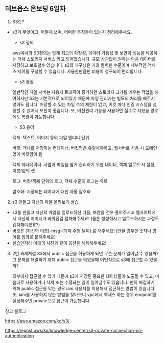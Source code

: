 ## 데브옵스 온보딩 6일차


1. S3란?
  - s3가 무엇이고, 어떨때 쓰며, 어떠한 특징들이 있는지 정리해주세요.

    - s3 정의

    aws에서의 S3정의는 업계 최고의 확장성, 데이터 가용성 및 보안과 성능을 제공하는 객체 스토리지 서비스 라고 되어있습니다. 규모 상관없이 원하는 만큼 데이터를 저장하고 보호할수 있습니다. s3의 내구성은 거의 완벽한 수준이며 세부적인 액세스 제어를 구성할 수 있습니다. 사용한만큼만 비용이 청구되어 편리합니다.

    - s3 장점

    일반적인 파일 서버는 사용자 트래픽이 증가하면 스토리지 크기를 키우는 작업을 해야하지만 S3는 기본적으로 되어있기 때문에 파일 관리자는 별도의 처리를 해주지 않아도 됩니다. 저장할 수 있는 파일 수의 제한이 없고, 버킷 마다 인증 시스템을 설정할 수 있어서 보안이 좋습니다. 또, 버전관리 기능을 사용하면 실수로 지웠을 경우에도 복원이 가능합니다.         

    - S3 용어
    
    객체: 텍스트, 이미지 등의 파일 엔티티 단위
    
    버킷: 객체를 저장하는 컨테이너, 버킷명은 유일해야하고, 웹서버로 사용 시 도메인명이 버킷명이 됨
    
    객체 메타데이터: 사람이 파일을 쉽게 관리하기 위한 데이터, 객체 업로드 시 설정, 이름/값의 셋
    
    로그: 버킷/객체 단위의 로그, 객체 수준의 로그는 유료
    
    암호화: 저장되는 데이터에 대한 자동 암호화
  


2. s3 만들고 자신의 파일 올려보기 실습
  - s3를 만들고 자신의 파일을 업로드하신 다음, 보안을 전부 풀어주시고 웹사이트에서 자신의 이미지가 띄워진걸 캡처해주세요! 
    (물론 생성하시고 업로드하시는 과정도 캡처해야겠죠?)
  - 버킷은 (자신의 이름)-msg-(과제 수행 날짜) 로 해주세요! (안될 경우엔 숫자나 영어를 임의로 붙혀주세요)
  - 실습인지라 아래의 사진과 같이 옵션을 해제해주세요!


3. 2번 과제처럼 S3에서 public 접근을 허용하게 되면 무슨 문제가 일어날 수 있을까? 그 문제를 해결하기 위해 public 접근을 막았을때 어떤식으로 s3에 접근할 수 있을까?
    
    외부에서 접근할 수 있기 때문에 s3에 저장된 중요한 데이터들이 노출될 수 있고, 마음대로 사용하거나 삭제 또는 수정되는 일이 일어날수도 있습니다. 만약 해결하기 위해 public 접근을 막는 경우 iam 사용자를 이용해서 접근하는 방법이 있습니다. 또, iam을 사용하지 않는 방법을 찾아보니 vpc에서 액세스 하는 경우 endpoint를 설정해주면 private으로 접근이 가능합니다. 


참고 블로그

https://aws.amazon.com/ko/s3/

https://repost.aws/ko/knowledge-center/s3-private-connection-no-authentication